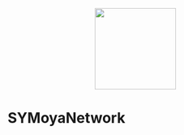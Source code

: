 <p align="center">
  <img height="160" src="https://user-images.githubusercontent.com/Shannon-Yang/SYMoyaNetwork/master/images/logo.png" />
</p>

# SYMoyaNetwork
